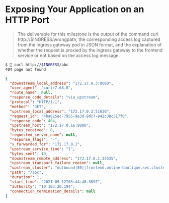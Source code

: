 # Exposing Your Application on an HTTP Port

> The deliverable for this milestone is the output of the command curl http://$INGRESS/wrongpath, the corresponding access log captured from the ingress gateway pod in JSON format, and the explanation of whether the request is proxied by the ingress gateway to the frontend service or not based on the access log message.

```bash
$  curl http://$INGRESS/abc
404 page not found
```

```json
{ 
  "downstream_local_address": "172.17.0.3:8080",
  "user_agent": "curl/7.68.0",
  "route_name": null,
  "response_code_details": "via_upstream",
  "protocol": "HTTP/1.1",
  "method": "GET",
  "upstream_local_address": "172.17.0.3:51630",
  "request_id": "4ba825ec-7955-9e3d-9dc7-942c38c517f0",
  "response_code": 404,
  "upstream_host": "172.17.0.16:8080",
  "bytes_received": 0,
  "requested_server_name": null,
  "response_flags": "-",
  "x_forwarded_for": "172.17.0.1",
  "upstream_service_time": "1",
  "bytes_sent": 19,
  "downstream_remote_address": "172.17.0.1:35535",
  "upstream_transport_failure_reason": null,
  "upstream_cluster": "outbound|80||frontend.online-boutique.svc.cluster.local",
  "path": "/abc",
  "duration": 1,
  "start_time": "2021-09-12T05:44:48.369Z",
  "authority": "10.103.20.194",
  "connection_termination_details": null
}
```


